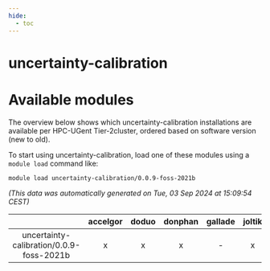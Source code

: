 ```yaml
---
hide:
  - toc
---
```


uncertainty-calibration
=======================

# Available modules


The overview below shows which uncertainty-calibration installations are available per HPC-UGent Tier-2cluster, ordered based on software version (new to old).

To start using uncertainty-calibration, load one of these modules using a `module load` command like:

```shell
module load uncertainty-calibration/0.0.9-foss-2021b
```

*(This data was automatically generated on Tue, 03 Sep 2024 at 15:09:54 CEST)*  

| |accelgor|doduo|donphan|gallade|joltik|shinx|skitty|
| :---: | :---: | :---: | :---: | :---: | :---: | :---: | :---: |
|uncertainty-calibration/0.0.9-foss-2021b|x|x|x|-|x|-|x|
